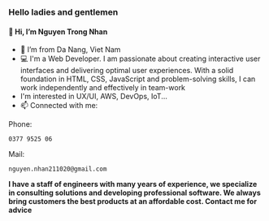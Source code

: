 ### Hello ladies and gentlemen
#### 👋 Hi, I’m Nguyen Trong Nhan
- 👀 I’m from Da Nang, Viet Nam
- 💻 I'm a Web Developer. I am passionate about creating interactive user interfaces and delivering optimal user experiences. With a solid foundation in HTML, CSS, JavaScript and problem-solving skills, I can work independently and effectively in team-work
- I'm interested in UX/UI, AWS, DevOps, IoT...
- 📫 Connected with me:

Phone:
```
0377 9525 06
```

Mail:
```
nguyen.nhan211020@gmail.com
```

**I have a staff of engineers with many years of experience, we specialize in consulting solutions and developing professional software. We always bring customers the best products at an affordable cost. Contact me for advice**




